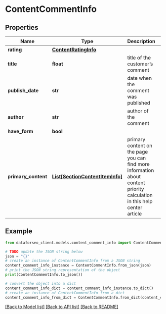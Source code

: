 # ContentCommentInfo


## Properties

Name | Type | Description | Notes
------------ | ------------- | ------------- | -------------
**rating** | [**ContentRatingInfo**](ContentRatingInfo.md) |  | [optional] 
**title** | **float** | title of the customer’s comment | [optional] 
**publish_date** | **str** | date when the comment was published | [optional] 
**author** | **str** | author of the comment | [optional] 
**have_form** | **bool** |  | [optional] 
**primary_content** | [**List[SectionContentItemInfo]**](SectionContentItemInfo.md) | primary content on the page you can find more information about content priority calculation in this help center article | [optional] 

## Example

```python
from dataforseo_client.models.content_comment_info import ContentCommentInfo

# TODO update the JSON string below
json = "{}"
# create an instance of ContentCommentInfo from a JSON string
content_comment_info_instance = ContentCommentInfo.from_json(json)
# print the JSON string representation of the object
print(ContentCommentInfo.to_json())

# convert the object into a dict
content_comment_info_dict = content_comment_info_instance.to_dict()
# create an instance of ContentCommentInfo from a dict
content_comment_info_from_dict = ContentCommentInfo.from_dict(content_comment_info_dict)
```
[[Back to Model list]](../README.md#documentation-for-models) [[Back to API list]](../README.md#documentation-for-api-endpoints) [[Back to README]](../README.md)


